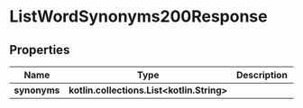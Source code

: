 
# ListWordSynonyms200Response

## Properties
Name | Type | Description | Notes
------------ | ------------- | ------------- | -------------
**synonyms** | **kotlin.collections.List&lt;kotlin.String&gt;** |  |  [optional]



